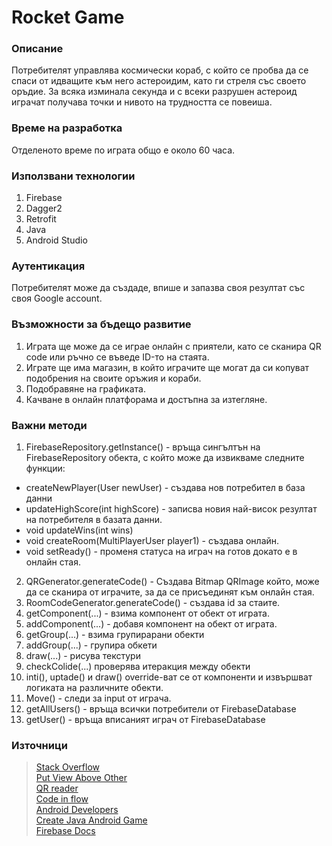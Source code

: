 # Rocket Game

### Описание
Потребителят управлява космически кораб, с който се пробва да се спаси от идващите към него астероидим, като ги стреля със своето оръдие. За всяка изминала секунда и с всеки разрушен астероид играчат получава точки и нивото на трудността се повеиша.

### Време на разработка
Отделеното време по играта общо е около 60 часа.

### Използвани технологии
1. Firebase
2. Dagger2
3. Retrofit
4. Java
5. Android Studio
### Аутентикация
Потребителят може да създаде, впише и запазва своя резултат със своя Google account.

### Възможности за бъдещо развитие
1. Играта ще може да се играе онлайн с приятели, като се сканира QR code или ръчно се въведе ID-то на стаята.
2. Играте ще има магазин, в който играчите ще могат да си копуват подобрения на своите оръжия и кораби.
3. Подобравяне на графиката.
4. Качване в онлайн платфорама и достъпна за изтегляне.

### Важни методи
1. FirebaseRepository.getInstance() - връща сингълтън на FirebaseRepository обекта, с който може да извикваме следните функции:
- createNewPlayer(User newUser) - създава нов потребител в база данни
- updateHighScore(int highScore) - записва новия най-висок резултат на потребителя в базата данни.
- void updateWins(int wins)
- void createRoom(MultiPlayerUser player1) - създава онлайн.
- void setReady() - променя статуса на играч на готов докато е в онлайн стая.
2. QRGenerator.generateCode() - Създава Bitmap QRImage който, може да се сканира от играчите, за да се присъединят към онлайн стая. 
3. RoomCodeGenerator.generateCode() - създава id за стаите.
4. getComponent(...) - взима компонент от обект от играта.
5. addComponent(...) - добавя компонент на обект от играта.
1. getGroup(...) - взима групирарани обекти
7. addGroup(...) - групира обкети
8. draw(...) - рисува текстури
9. checkColide(...) проверява итеракция между обекти
10. inti(), uptade() и draw() override-ват се от компоненти и извършват логиката на различните обекти.
11. Move() - следи за input от играча.
12. getAllUsers() - връща всички потребители от FirebaseDatabase
12. getUser() - връща вписаният играч от FirebaseDatabase

### Източници
> [Stack Overflow](https://stackoverflow.com/) \
[Put View Above Other](https://stackoverflow.com/questions/44351354/android-constraintlayout-put-one-view-on-top-of-another-view) \
 [QR reader](https://www.youtube.com/watch?v=Iuj4C...) \
 [Code in flow](https://www.youtube.com/channel/UC_Fh8kvtkVPkeihBs42jGcA) \
 [Android Developers](https://developer.android.com/) \
 [Create Java Android Game](https://www.androidauthority.com/android-game-java-785331/) \
 [Firebase Docs](https://firebase.google.com/docs?authuser=0)

